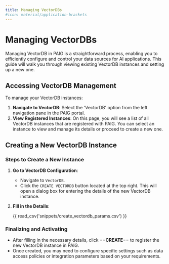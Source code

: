 ```yaml
---
title: Managing VectorDBs
#icon: material/application-brackets
---
```


# Managing VectorDBs

Managing VectorDB in PAIG is a straightforward process, enabling you to efficiently configure and control your data
sources for AI applications. This guide will walk you through viewing existing VectorDB instances and setting up a new
one.

## Accessing VectorDB Management

To manage your VectorDB instances:

1. **Navigate to VectorDB**: Select the 'VectorDB' option from the left navigation pane in the PAIG portal.
2. **View Registered Instances**: On this page, you will see a list of all VectorDB instances that are registered with
   PAIG. You can select an instance to view and manage its details or proceed to create a new one.

## Creating a New VectorDB Instance

### Steps to Create a New Instance

1. **Go to VectorDB Configuration**:
    - Navigate to `VectorDB`.
    - Click the `CREATE VECTORDB` button located at the top right. This will open a dialog box for entering the details
      of the new VectorDB instance.

2. **Fill in the Details**:

   {{ read_csv('snippets/create_vectordb_params.csv') }}

### Finalizing and Activating

- After filling in the necessary details, click ==**CREATE**== to register the new VectorDB instance in PAIG.
- Once created, you may need to configure specific settings such as data access policies or integration parameters based
  on your requirements.
